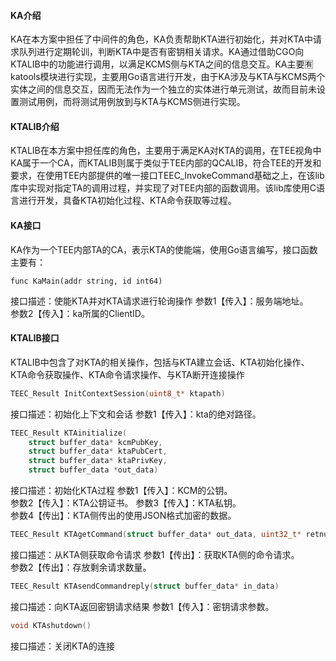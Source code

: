 #### KA介绍

KA在本方案中担任了中间件的角色，KA负责帮助KTA进行初始化，并对KTA中请求队列进行定期轮训，判断KTA中是否有密钥相关请求。KA通过借助CGO向KTALIB中的功能进行调用，以满足KCMS侧与KTA之间的信息交互。KA主要🈶️katools模块进行实现，主要用Go语言进行开发，由于KA涉及与KTA与KCMS两个实体之间的信息交互，因而无法作为一个独立的实体进行单元测试，故而目前未设置测试用例，而将测试用例放到与KTA与KCMS侧进行实现。
#### KTALIB介绍

KTALIB在本方案中担任库的角色，主要用于满足KA对KTA的调用，在TEE视角中KA属于一个CA，而KTALIB则属于类似于TEE内部的QCALIB，符合TEE的开发和要求，在使用TEE内部提供的唯一接口TEEC_InvokeCommand基础之上，在该lib库中实现对指定TA的调用过程，并实现了对TEE内部的函数调用。该lib库使用C语言进行开发，具备KTA初始化过程、KTA命令获取等过程。

#### KA接口
KA作为一个TEE内部TA的CA，表示KTA的使能端，使用Go语言编写，接口函数主要有：
```golang
func KaMain(addr string, id int64)
```
接口描述：使能KTA并对KTA请求进行轮询操作 
参数1【传入】：服务端地址。  
参数2【传入】：ka所属的ClientID。

#### KTALIB接口
KTALIB中包含了对KTA的相关操作，包括与KTA建立会话、KTA初始化操作、KTA命令获取操作、KTA命令请求操作、与KTA断开连接操作

```c
TEEC_Result InitContextSession(uint8_t* ktapath) 
```
接口描述：初始化上下文和会话
参数1【传入】：kta的绝对路径。

```c
TEEC_Result KTAinitialize(
    struct buffer_data* kcmPubKey, 
    struct buffer_data* ktaPubCert, 
    struct buffer_data* ktaPrivKey, 
    struct buffer_data *out_data)
```
接口描述：初始化KTA过程
参数1【传入】：KCM的公钥。  
参数2【传入】：KTA公钥证书。
参数3【传入】：KTA私钥。  
参数4【传出】：KTA侧传出的使用JSON格式加密的数据。

```c
TEEC_Result KTAgetCommand(struct buffer_data* out_data, uint32_t* retnum)
```
接口描述：从KTA侧获取命令请求
参数1【传出】：获取KTA侧的命令请求。  
参数2【传出】：存放剩余请求数量。

```c
TEEC_Result KTAsendCommandreply(struct buffer_data* in_data)
```
接口描述：向KTA返回密钥请求结果
参数1【传入】：密钥请求参数。

```c
void KTAshutdown() 
```
接口描述：关闭KTA的连接
